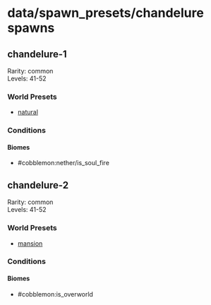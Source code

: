# data/spawn_presets/chandelure spawns  
  
## chandelure-1  
Rarity: common  
Levels: 41-52  
  
### World Presets  
* [natural](/data/world_presets/natural.md)  
  
### Conditions  
  
#### Biomes  
  * #cobblemon:nether/is_soul_fire
  
  
## chandelure-2  
Rarity: common  
Levels: 41-52  
  
### World Presets  
* [mansion](/data/world_presets/mansion.md)  
  
### Conditions  
  
#### Biomes  
  * #cobblemon:is_overworld
  
